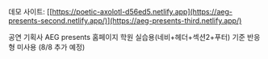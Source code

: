 데모 사이트: [[https://poetic-axolotl-d56ed5.netlify.app](https://aeg-presents-second.netlify.app/)](https://aeg-presents-third.netlify.app/)

공연 기획사 AEG presents 홈페이지
학원 실습용(네비+헤더+섹션2+푸터) 기준
반응형 미사용 (8/8 추가 예정)

